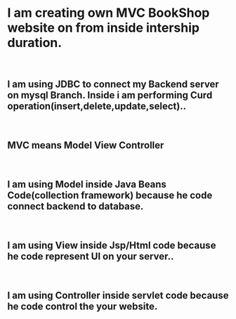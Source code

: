 # I am creating own MVC BookShop  website on from inside intership duration.
<br>
<h2>I am using  JDBC to connect my Backend server on mysql Branch. Inside i am performing Curd operation(insert,delete,update,select)..  </h2>
<br>
<h2>MVC means Model View Controller</h2>
<br>
<h2>I am using Model inside Java Beans Code(collection framework) because he code connect backend to database.</h2>
<br>
<h2>I am using View inside Jsp/Html code because he code represent UI on your server..</h2>
<br>
<h2>I am using Controller inside servlet code because he code control the your website.</h2>

